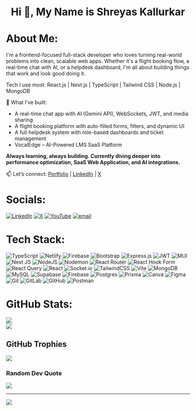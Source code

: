<h1 align="center">Hi 👋, My Name is Shreyas Kallurkar</h1>

# About Me:
I'm a frontend-focused full-stack developer who loves turning real-world problems into clean, scalable web apps. Whether it's a flight booking flow, a real-time chat with AI, or a helpdesk dashboard, I'm all about building things that work and look good doing it.

Tech I use most:
React.js | Next.js | TypeScript | Tailwind CSS | Node.js | MongoDB 

🚀 What I’ve built:

- A real-time chat app with AI (Gemini API), WebSockets, JWT, and media sharing
- A flight booking platform with auto-filled forms, filters, and dynamic UI
- A full helpdesk system with role-based dashboards and ticket management
- VocalEdge – AI-Powered LMS SaaS Platform

<b> Always learning, always building. Currently diving deeper into performance optimization, SaaS Web Application, and AI integrations. </b>

📫 Let’s connect:
[Portfolio](https://shreyaskallurkar.com/) | [LinkedIn](https://www.linkedin.com/in/shreyas-kallurkar/) | [X](https://x.com/https://x.com/Shreyasdevx)


# Socials:
[![LinkedIn](https://img.shields.io/badge/LinkedIn-%230077B5.svg?logo=linkedin&logoColor=white)](https://linkedin.com/in/shreyas-kallurkar/) [![X](https://img.shields.io/badge/X-black.svg?logo=X&logoColor=white)](https://x.com/https://x.com/ShreyasDevx) [![YouTube](https://img.shields.io/badge/YouTube-%23FF0000.svg?logo=YouTube&logoColor=white)](https://youtube.com/@Shreyasdevx) [![email](https://img.shields.io/badge/Email-D14836?logo=gmail&logoColor=white)](mailto:kshreyas495@gmail.com) 

# Tech Stack:
![TypeScript](https://img.shields.io/badge/typescript-%23007ACC.svg?style=flat&logo=typescript&logoColor=white) ![Netlify](https://img.shields.io/badge/netlify-%23000000.svg?style=flat&logo=netlify&logoColor=#00C7B7) ![Firebase](https://img.shields.io/badge/firebase-%23039BE5.svg?style=flat&logo=firebase) ![Bootstrap](https://img.shields.io/badge/bootstrap-%238511FA.svg?style=flat&logo=bootstrap&logoColor=white) ![Express.js](https://img.shields.io/badge/express.js-%23404d59.svg?style=flat&logo=express&logoColor=%2361DAFB) ![JWT](https://img.shields.io/badge/JWT-black?style=flat&logo=JSON%20web%20tokens) ![MUI](https://img.shields.io/badge/MUI-%230081CB.svg?style=flat&logo=mui&logoColor=white) ![Next JS](https://img.shields.io/badge/Next-black?style=flat&logo=next.js&logoColor=white) ![NodeJS](https://img.shields.io/badge/node.js-6DA55F?style=flat&logo=node.js&logoColor=white) ![Nodemon](https://img.shields.io/badge/NODEMON-%23323330.svg?style=flat&logo=nodemon&logoColor=%BBDEAD) ![React Router](https://img.shields.io/badge/React_Router-CA4245?style=flat&logo=react-router&logoColor=white) ![React Hook Form](https://img.shields.io/badge/React%20Hook%20Form-%23EC5990.svg?style=flat&logo=reacthookform&logoColor=white) ![React Query](https://img.shields.io/badge/-React%20Query-FF4154?style=flat&logo=react%20query&logoColor=white) ![React](https://img.shields.io/badge/react-%2320232a.svg?style=flat&logo=react&logoColor=%2361DAFB) ![Socket.io](https://img.shields.io/badge/Socket.io-black?style=flat&logo=socket.io&badgeColor=010101) ![TailwindCSS](https://img.shields.io/badge/tailwindcss-%2338B2AC.svg?style=flat&logo=tailwind-css&logoColor=white) ![Vite](https://img.shields.io/badge/vite-%23646CFF.svg?style=flat&logo=vite&logoColor=white) ![MongoDB](https://img.shields.io/badge/MongoDB-%234ea94b.svg?style=flat&logo=mongodb&logoColor=white) ![MySQL](https://img.shields.io/badge/mysql-4479A1.svg?style=flat&logo=mysql&logoColor=white) ![Supabase](https://img.shields.io/badge/Supabase-3ECF8E?style=flat&logo=supabase&logoColor=white) ![Firebase](https://img.shields.io/badge/firebase-a08021?style=flat&logo=firebase&logoColor=ffcd34) ![Postgres](https://img.shields.io/badge/postgres-%23316192.svg?style=flat&logo=postgresql&logoColor=white) ![Prisma](https://img.shields.io/badge/Prisma-3982CE?style=flat&logo=Prisma&logoColor=white) ![Canva](https://img.shields.io/badge/Canva-%2300C4CC.svg?style=flat&logo=Canva&logoColor=white) ![Figma](https://img.shields.io/badge/figma-%23F24E1E.svg?style=flat&logo=figma&logoColor=white) ![Git](https://img.shields.io/badge/git-%23F05033.svg?style=flat&logo=git&logoColor=white) ![GitLab](https://img.shields.io/badge/gitlab-%23181717.svg?style=flat&logo=gitlab&logoColor=white) ![GitHub](https://img.shields.io/badge/github-%23121011.svg?style=flat&logo=github&logoColor=white) ![Postman](https://img.shields.io/badge/Postman-FF6C37?style=flat&logo=postman&logoColor=white)
# GitHub Stats:
![](https://github-readme-stats.vercel.app/api?username=Shreyask24&theme=dark&hide_border=false&include_all_commits=true&count_private=true)<br/>
![](https://nirzak-streak-stats.vercel.app/?user=Shreyask24&theme=dark&hide_border=false)<br/>

## GitHub Trophies
![](https://github-profile-trophy.vercel.app/?username=Shreyask24&theme=radical&no-frame=true&no-bg=false&margin-w=4)

### Random Dev Quote
![](https://quotes-github-readme.vercel.app/api?type=vetical&theme=radical)

---
[![](https://visitcount.itsvg.in/api?id=Shreyask24&icon=0&color=0)](https://visitcount.itsvg.in)

<!-- Proudly created with GPRM ( https://gprm.itsvg.in ) -->
